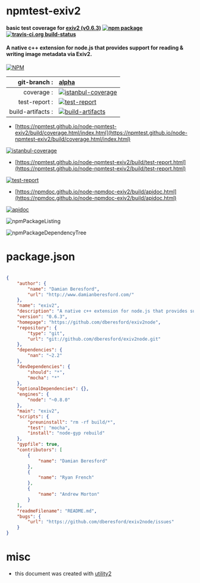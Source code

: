 # npmtest-exiv2

#### basic test coverage for  [exiv2 (v0.6.3)](https://github.com/dberesford/exiv2node)  [![npm package](https://img.shields.io/npm/v/npmtest-exiv2.svg?style=flat-square)](https://www.npmjs.org/package/npmtest-exiv2) [![travis-ci.org build-status](https://api.travis-ci.org/npmtest/node-npmtest-exiv2.svg)](https://travis-ci.org/npmtest/node-npmtest-exiv2)

#### A native c++ extension for node.js that provides support for reading & writing image metadata via Exiv2.

[![NPM](https://nodei.co/npm/exiv2.png?downloads=true&downloadRank=true&stars=true)](https://www.npmjs.com/package/exiv2)

| git-branch : | [alpha](https://github.com/npmtest/node-npmtest-exiv2/tree/alpha)|
|--:|:--|
| coverage : | [![istanbul-coverage](https://npmtest.github.io/node-npmtest-exiv2/build/coverage.badge.svg)](https://npmtest.github.io/node-npmtest-exiv2/build/coverage.html/index.html)|
| test-report : | [![test-report](https://npmtest.github.io/node-npmtest-exiv2/build/test-report.badge.svg)](https://npmtest.github.io/node-npmtest-exiv2/build/test-report.html)|
| build-artifacts : | [![build-artifacts](https://npmtest.github.io/node-npmtest-exiv2/glyphicons_144_folder_open.png)](https://github.com/npmtest/node-npmtest-exiv2/tree/gh-pages/build)|

- [https://npmtest.github.io/node-npmtest-exiv2/build/coverage.html/index.html](https://npmtest.github.io/node-npmtest-exiv2/build/coverage.html/index.html)

[![istanbul-coverage](https://npmtest.github.io/node-npmtest-exiv2/build/screenCapture.buildCi.browser.%252Ftmp%252Fbuild%252Fcoverage.lib.html.png)](https://npmtest.github.io/node-npmtest-exiv2/build/coverage.html/index.html)

- [https://npmtest.github.io/node-npmtest-exiv2/build/test-report.html](https://npmtest.github.io/node-npmtest-exiv2/build/test-report.html)

[![test-report](https://npmtest.github.io/node-npmtest-exiv2/build/screenCapture.buildCi.browser.%252Ftmp%252Fbuild%252Ftest-report.html.png)](https://npmtest.github.io/node-npmtest-exiv2/build/test-report.html)

- [https://npmdoc.github.io/node-npmdoc-exiv2/build/apidoc.html](https://npmdoc.github.io/node-npmdoc-exiv2/build/apidoc.html)

[![apidoc](https://npmdoc.github.io/node-npmdoc-exiv2/build/screenCapture.buildCi.browser.%252Ftmp%252Fbuild%252Fapidoc.html.png)](https://npmdoc.github.io/node-npmdoc-exiv2/build/apidoc.html)

![npmPackageListing](https://npmtest.github.io/node-npmtest-exiv2/build/screenCapture.npmPackageListing.svg)

![npmPackageDependencyTree](https://npmtest.github.io/node-npmtest-exiv2/build/screenCapture.npmPackageDependencyTree.svg)



# package.json

```json

{
    "author": {
        "name": "Damian Beresford",
        "url": "http://www.damianberesford.com/"
    },
    "name": "exiv2",
    "description": "A native c++ extension for node.js that provides support for reading & writing image metadata via Exiv2.",
    "version": "0.6.3",
    "homepage": "https://github.com/dberesford/exiv2node",
    "repository": {
        "type": "git",
        "url": "git://github.com/dberesford/exiv2node.git"
    },
    "dependencies": {
        "nan": "~2.2"
    },
    "devDependencies": {
        "should": "*",
        "mocha": "*"
    },
    "optionalDependencies": {},
    "engines": {
        "node": "~0.8.0"
    },
    "main": "exiv2",
    "scripts": {
        "preuninstall": "rm -rf build/*",
        "test": "mocha",
        "install": "node-gyp rebuild"
    },
    "gypfile": true,
    "contributors": [
        {
            "name": "Damian Beresford"
        },
        {
            "name": "Ryan French"
        },
        {
            "name": "Andrew Morton"
        }
    ],
    "readmeFilename": "README.md",
    "bugs": {
        "url": "https://github.com/dberesford/exiv2node/issues"
    }
}
```



# misc
- this document was created with [utility2](https://github.com/kaizhu256/node-utility2)
